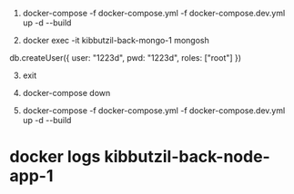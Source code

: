 1. docker-compose -f docker-compose.yml -f docker-compose.dev.yml up -d --build

2. docker exec -it kibbutzil-back-mongo-1 mongosh

db.createUser({
  user: "1223d",
  pwd: "1223d",
  roles: ["root"]
})

3. exit

4. docker-compose down

5. docker-compose -f docker-compose.yml -f docker-compose.dev.yml up -d --build




# docker logs kibbutzil-back-node-app-1


